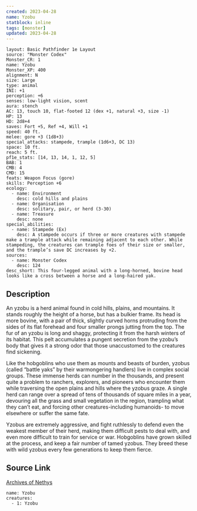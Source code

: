 ```yaml
---
created: 2023-04-28
name: Yzobu
statblock: inline
tags: [monster]
updated: 2023-04-28
---
```

```statblock
layout: Basic Pathfinder 1e Layout
source: "Monster Codex"
Monster_CR: 1
name: Yzobu
Monster_XP: 400
alignment: N
size: Large
type: animal
INI: +1
perception: +6
senses: low-light vision, scent
aura: stench
AC: 13, touch 10, flat-footed 12 (dex +1, natural +3, size -1)
HP: 13
HD: 2d8+4
saves: Fort +5, Ref +4, Will +1
speed: 40 ft.
melee: gore +3 (1d8+3)
special_attacks: stampede, trample (1d6+3, DC 13)
space: 10 ft.
reach: 5 ft.
pf1e_stats: [14, 13, 14, 1, 12, 5]
BAB: 1
CMB: 4
CMD: 15
feats: Weapon Focus (gore)
skills: Perception +6
ecology:
  - name: Environment
    desc: cold hills and plains
  - name: Organisation
    desc: solitary, pair, or herd (3-30)
  - name: Treasure
    desc: none
special_abilities:
  - name: Stampede (Ex)
    desc: A stampede occurs if three or more creatures with stampede make a trample attack while remaining adjacent to each other. While stampeding, the creatures can trample foes of their size or smaller, and the trample’s save DC increases by +2.
sources:
  - name: Monster Codex
    desc: 124
desc_short: This four-legged animal with a long-horned, bovine head looks like a cross between a horse and a long-haired yak.
```
## Description
An yzobu is a herd animal found in cold hills, plains, and mountains. It stands roughly the height of a horse, but has a bulkier frame. Its head is more bovine, with a pair of thick, slightly curved horns protruding from the sides of its flat forehead and four smaller prongs jutting from the top. The fur of an yzobu is long and shaggy, protecting it from the harsh winters of its habitat. This pelt accumulates a pungent secretion from the yzobu’s body that gives it a strong odor that those unaccustomed to the creatures find sickening.

 Like the hobgoblins who use them as mounts and beasts of burden, yzobus (called “battle yaks” by their warmongering handlers) live in complex social groups. These immense herds can number in the thousands, and present quite a problem to ranchers, explorers, and pioneers who encounter them while traversing the open plains and hills where the yzobus graze. A single herd can range over a spread of tens of thousands of square miles in a year, devouring all the grass and small vegetation in the region, trampling what they can’t eat, and forcing other creatures-including humanoids- to move elsewhere or suffer the same fate.

 Yzobus are extremely aggressive, and fight ruthlessly to defend even the weakest member of their herd, making them difficult pests to deal with, and even more difficult to train for service or war. Hobgoblins have grown skilled at the process, and keep a fair number of tamed yzobus. They breed these with wild yzobus every few generations to keep them fierce.
## Source Link
[Archives of Nethys](https://aonprd.com/MonsterDisplay.aspx?ItemName=Yzobu)
```encounter-table
name: Yzobu
creatures:
  - 1: Yzobu
```
